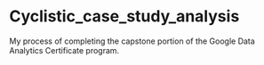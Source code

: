 # Cyclistic_case_study_analysis
My process of completing the capstone portion of the Google Data Analytics Certificate program.

